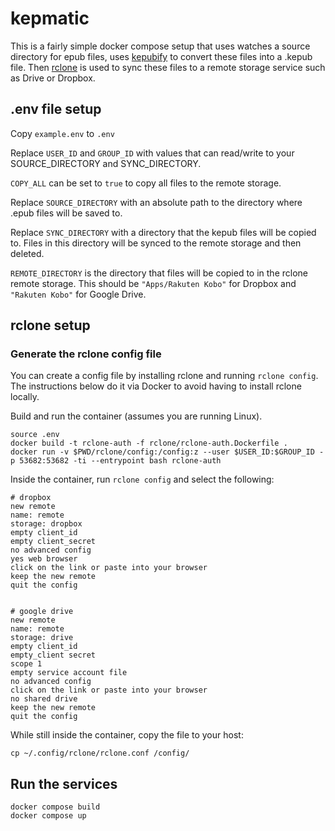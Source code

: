 # kepmatic

This is a fairly simple docker compose setup that uses watches a source directory for epub files, uses [kepubify](https://github.com/pgaskin/kepubify) to convert these files into a .kepub file.  Then [rclone](https://github.com/rclone/rclone) is used to sync these files to a remote storage service such as Drive or Dropbox.

## .env file setup

Copy `example.env` to `.env`

Replace `USER_ID` and `GROUP_ID` with values that can read/write to your SOURCE_DIRECTORY and SYNC_DIRECTORY.

`COPY_ALL` can be set to `true` to copy all files to the remote storage. 

Replace `SOURCE_DIRECTORY` with an absolute path to the directory where .epub files will be saved to.

Replace `SYNC_DIRECTORY` with a directory that the kepub files will be copied to.  Files in this directory will be synced to the remote storage and then deleted.

`REMOTE_DIRECTORY` is the directory that files will be copied to in the rclone remote storage.  This should be `"Apps/Rakuten Kobo"` for Dropbox and `"Rakuten Kobo"` for Google Drive.

## rclone setup

### Generate the rclone config file

You can create a config file by installing rclone and running `rclone config`.  The instructions below do it via Docker to avoid having to install rclone locally. 

Build and run the container (assumes you are running Linux).
```
source .env
docker build -t rclone-auth -f rclone/rclone-auth.Dockerfile .
docker run -v $PWD/rclone/config:/config:z --user $USER_ID:$GROUP_ID -p 53682:53682 -ti --entrypoint bash rclone-auth
```

Inside the container, run `rclone config` and select the following:
```
# dropbox
new remote
name: remote
storage: dropbox
empty client_id
empty client_secret
no advanced config
yes web browser
click on the link or paste into your browser
keep the new remote
quit the config


# google drive
new remote
name: remote
storage: drive
empty client_id
empty_client secret
scope 1
empty service account file
no advanced config
click on the link or paste into your browser
no shared drive
keep the new remote
quit the config
```

While still inside the container, copy the file to your host:

```
cp ~/.config/rclone/rclone.conf /config/
```

## Run the services

```
docker compose build
docker compose up 
```


